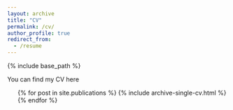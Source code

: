 ```yaml
---
layout: archive
title: "CV"
permalink: /cv/
author_profile: true
redirect_from:
  - /resume
---
```


{% include base_path %}

You can find my CV here
  <ul>{% for post in site.publications %}
    {% include archive-single-cv.html %}
  {% endfor %}</ul>
  

